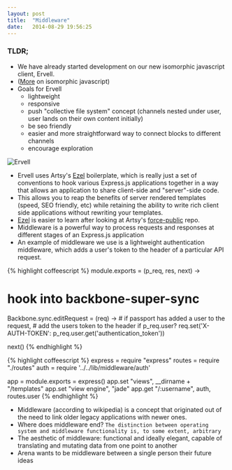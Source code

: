 ```yaml
---
layout: post
title:  "Middleware"
date:   2014-08-29 19:56:25
---
```


### TLDR;
- We have already started development on our new isomorphic javascript client, Ervell.
- ([More][isomorphic-links] on isomorphic javascript)
- Goals for Ervell
  - lightweight
  - responsive
  - push "collective file system" concept (channels nested under user, user lands on their own content initially)
  - be seo friendly
  - easier and more straightforward way to connect blocks to different channels
  - encourage exploration

![Ervell][ervell-image]

- Ervell uses Artsy's [Ezel][ezel] boilerplate, which is really just a set of conventions to hook various Express.js applications together in a way that allows an application to share client-side and "server"-side code.
- This allows you to reap the benefits of server rendered templates (speed, SEO friendly, etc) while retaining the ability to write rich client side applications without rewriting your templates.
- [Ezel][ezel] is easier to learn after looking at Artsy's [force-public][force-public] repo.
- Middleware is a powerful way to process requests and responses at different stages of an Express.js application
- An example of middleware we use is a lightweight authentication middleware, which adds a user's token to the header of a particular API request.

{% highlight coffeescript %}
module.exports = (p_req, res, next) ->
  # hook into backbone-super-sync
  Backbone.sync.editRequest = (req) ->
    # if passport has added a user to the request,
    # add the users token to the header
    if p_req.user?
      req.set('X-AUTH-TOKEN': p_req.user.get('authentication_token'))

  next()
{% endhighlight %}

{% highlight coffeescript %}
express = require "express"
routes = require "./routes"
auth = require '../../lib/middleware/auth'

app = module.exports = express()
app.set "views", __dirname + "/templates"
app.set "view engine", "jade"
app.get "/:username", auth, routes.user
{% endhighlight %}

- Middleware (according to wikipedia) is a concept that originated out of the need to link older legacy applications with newer ones.
- Where does middleware end? `The distinction between operating system and middleware functionality is, to some extent, arbitrary`
- The aesthetic of middleware: functional and ideally elegant, capable of translating and mutating data from one point to another
- Arena wants to be middleware between a single person their future ideas





[ezel]:        http://ezeljs.com/
[force-public]:   https://github.com/artsy/force-public
[isomorphic-links]: http://x.are.na/UdKZhKH
[ervell-image]: https://trello-attachments.s3.amazonaws.com/53825c12f5cc26118b4ed172/53dbf1f5d9405191696ddff8/1978x1656/7e058a12fd3c95b23fd912683a9a9ac6/Arena-Channel%26Connect3.jpg

